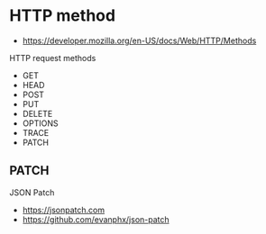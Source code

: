 # HTTP method
- https://developer.mozilla.org/en-US/docs/Web/HTTP/Methods

HTTP request methods
- GET
- HEAD
- POST
- PUT
- DELETE
- OPTIONS
- TRACE
- PATCH


## PATCH
JSON Patch
- https://jsonpatch.com
- https://github.com/evanphx/json-patch
